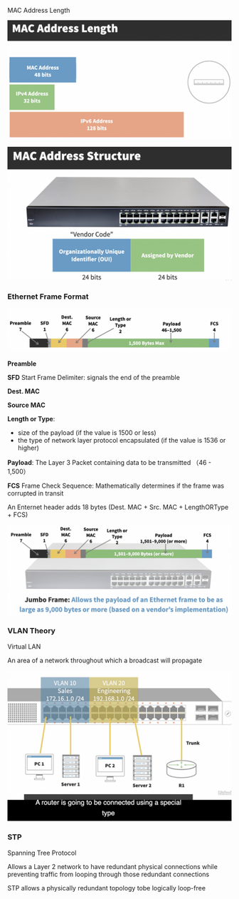MAC Address Length

![image-20220905222608214](assets/image-20220905222608214.png)



![image-20220905224351490](assets/image-20220905224351490.png)





### Ethernet Frame Format

<img src="assets/image-20220905230053870.png" alt="image-20220905230053870" width="700px" center/>



**Preamble**

**SFD** Start Frame Delimiter: signals the end of the preamble

**Dest. MAC**

**Source MAC**

**Length or Type**: 

* size of the payload (if the value is 1500 or less)
* the type of network layer protocol encapsulated (if the value is 1536 or higher)

**Payload**: The Layer 3 Packet containing data to be transmitted （46 - 1,500）

**FCS** Frame Check Sequence: Mathematically determines if the frame was corrupted in transit 



An Enternet header adds 18 bytes (Dest. MAC + Src. MAC + LengthORType + FCS)

![image-20220905230247849](assets/image-20220905230247849.png)



### VLAN Theory

Virtual LAN

An area of a network throughout which a broadcast will propagate

![image-20220905230643600](assets/image-20220905230643600.png)





### STP

Spanning Tree Protocol

Allows a Layer 2 network to have redundant physical connections while preventing traffic from looping through those redundant connections



STP allows a physically redundant topology tobe logically loop-free

